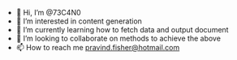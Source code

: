 - 👋 Hi, I’m @73C4N0
- 👀 I’m interested in content generation
- 🌱 I’m currently learning how to fetch data and output document
- 💞️ I’m looking to collaborate on methods to achieve the above
- 📫 How to reach me pravind.fisher@hotmail.com
<!---
73C4N0/73C4N0 is a ✨ special ✨ repository because its `README.md` (this file) appears on your GitHub profile.
You can click the Preview link to take a look at your changes.
--->
